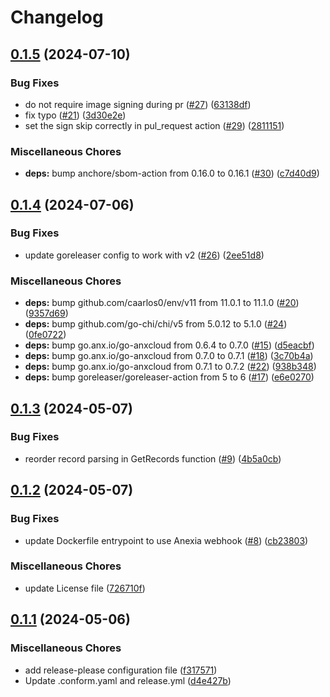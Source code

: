 # Changelog

## [0.1.5](https://github.com/ProbstenHias/external-dns-anexia-webhook/compare/v0.1.4...v0.1.5) (2024-07-10)


### Bug Fixes

* do not require image signing during pr ([#27](https://github.com/ProbstenHias/external-dns-anexia-webhook/issues/27)) ([63138df](https://github.com/ProbstenHias/external-dns-anexia-webhook/commit/63138df80e3add4e6afcbf1e2d52aed41d3e03ef))
* fix typo ([#21](https://github.com/ProbstenHias/external-dns-anexia-webhook/issues/21)) ([3d30e2e](https://github.com/ProbstenHias/external-dns-anexia-webhook/commit/3d30e2ec5f6aa6f6baa05aec6b8719a3c7c7d87a))
* set the sign skip correctly in pul_request action ([#29](https://github.com/ProbstenHias/external-dns-anexia-webhook/issues/29)) ([2811151](https://github.com/ProbstenHias/external-dns-anexia-webhook/commit/28111518d25d42873d353a615d8d5d94da4938db))


### Miscellaneous Chores

* **deps:** bump anchore/sbom-action from 0.16.0 to 0.16.1 ([#30](https://github.com/ProbstenHias/external-dns-anexia-webhook/issues/30)) ([c7d40d9](https://github.com/ProbstenHias/external-dns-anexia-webhook/commit/c7d40d9d5c9b0e5bf1429f83391b81b260b78c74))

## [0.1.4](https://github.com/ProbstenHias/external-dns-anexia-webhook/compare/v0.1.3...v0.1.4) (2024-07-06)


### Bug Fixes

* update goreleaser config to work with v2 ([#26](https://github.com/ProbstenHias/external-dns-anexia-webhook/issues/26)) ([2ee51d8](https://github.com/ProbstenHias/external-dns-anexia-webhook/commit/2ee51d8b16f54cf89af4d2d2b1b8a03fc0143a3b))


### Miscellaneous Chores

* **deps:** bump github.com/caarlos0/env/v11 from 11.0.1 to 11.1.0 ([#20](https://github.com/ProbstenHias/external-dns-anexia-webhook/issues/20)) ([9357d69](https://github.com/ProbstenHias/external-dns-anexia-webhook/commit/9357d693f271a04903590a66f9209a3e9b2403a8))
* **deps:** bump github.com/go-chi/chi/v5 from 5.0.12 to 5.1.0 ([#24](https://github.com/ProbstenHias/external-dns-anexia-webhook/issues/24)) ([0fe0722](https://github.com/ProbstenHias/external-dns-anexia-webhook/commit/0fe07221b59895b956e1d82a9ff183118ba48c37))
* **deps:** bump go.anx.io/go-anxcloud from 0.6.4 to 0.7.0 ([#15](https://github.com/ProbstenHias/external-dns-anexia-webhook/issues/15)) ([d5eacbf](https://github.com/ProbstenHias/external-dns-anexia-webhook/commit/d5eacbf84c3aec027d0a15090f527b6dbe2244d6))
* **deps:** bump go.anx.io/go-anxcloud from 0.7.0 to 0.7.1 ([#18](https://github.com/ProbstenHias/external-dns-anexia-webhook/issues/18)) ([3c70b4a](https://github.com/ProbstenHias/external-dns-anexia-webhook/commit/3c70b4ac9055d76c77b78bca4d09f62dbaa3acda))
* **deps:** bump go.anx.io/go-anxcloud from 0.7.1 to 0.7.2 ([#22](https://github.com/ProbstenHias/external-dns-anexia-webhook/issues/22)) ([938b348](https://github.com/ProbstenHias/external-dns-anexia-webhook/commit/938b348eaacdae868809e55471599c958348f59c))
* **deps:** bump goreleaser/goreleaser-action from 5 to 6 ([#17](https://github.com/ProbstenHias/external-dns-anexia-webhook/issues/17)) ([e6e0270](https://github.com/ProbstenHias/external-dns-anexia-webhook/commit/e6e02708099b8b6de19c6fd5649e7c2e47786b1a))

## [0.1.3](https://github.com/ProbstenHias/external-dns-anexia-webhook/compare/v0.1.2...v0.1.3) (2024-05-07)


### Bug Fixes

* reorder record parsing in GetRecords function ([#9](https://github.com/ProbstenHias/external-dns-anexia-webhook/issues/9)) ([4b5a0cb](https://github.com/ProbstenHias/external-dns-anexia-webhook/commit/4b5a0cbebd245bf2c7e60ec1ad1b6777b165a182))

## [0.1.2](https://github.com/ProbstenHias/external-dns-anexia-webhook/compare/v0.1.1...v0.1.2) (2024-05-07)


### Bug Fixes

* update Dockerfile entrypoint to use Anexia webhook ([#8](https://github.com/ProbstenHias/external-dns-anexia-webhook/issues/8)) ([cb23803](https://github.com/ProbstenHias/external-dns-anexia-webhook/commit/cb23803208d016143aceb9fad4b5c5557d413286))


### Miscellaneous Chores

* update License file ([726710f](https://github.com/ProbstenHias/external-dns-anexia-webhook/commit/726710f9845919b8e0b775e7d7c045309826893d))

## [0.1.1](https://github.com/ProbstenHias/external-dns-anexia-webhook/compare/v0.1.0...v0.1.1) (2024-05-06)


### Miscellaneous Chores

* add release-please configuration file ([f317571](https://github.com/ProbstenHias/external-dns-anexia-webhook/commit/f3175717f5420f5bdf83c2572b102113b0b3f96e))
* Update .conform.yaml and release.yml ([d4e427b](https://github.com/ProbstenHias/external-dns-anexia-webhook/commit/d4e427b19a318e852ab49cb236fb41bb72820220))
